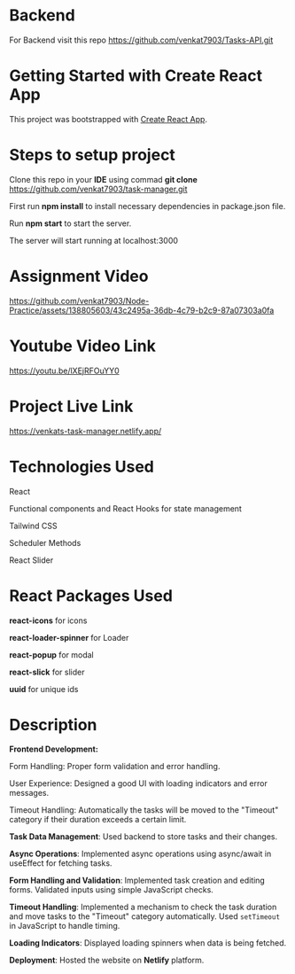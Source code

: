 # Backend

For Backend visit this repo https://github.com/venkat7903/Tasks-API.git

# Getting Started with Create React App

This project was bootstrapped with [Create React App](https://github.com/facebook/create-react-app).

# Steps to setup project
Clone this repo in your **IDE** using commad **git clone** https://github.com/venkat7903/task-manager.git

First run **npm install** to install necessary dependencies in package.json file.

Run **npm start** to start the server. 

The server will start running at localhost:3000

# Assignment Video

https://github.com/venkat7903/Node-Practice/assets/138805603/43c2495a-36db-4c79-b2c9-87a07303a0fa


# Youtube Video Link

https://youtu.be/lXEjRFOuYY0

# Project Live Link
https://venkats-task-manager.netlify.app/

# Technologies Used

React 

Functional components and React Hooks for state management

Tailwind CSS

Scheduler Methods

React Slider

# React Packages Used

**react-icons** for icons

**react-loader-spinner** for Loader

**react-popup** for modal

**react-slick** for slider

**uuid** for unique ids

# Description 

**Frontend Development:**

Form Handling: Proper form validation and error handling.

User Experience: Designed a good UI with loading indicators and error messages.

Timeout Handling: Automatically the tasks will be moved to the "Timeout" category if their duration exceeds a certain limit.

**Task Data Management**:
  Used backend to store tasks and their changes.

**Async Operations**:
  Implemented async operations using async/await in useEffect for fetching tasks.

**Form Handling and Validation**:
Implemented task creation and editing forms.
Validated inputs using simple JavaScript checks.

**Timeout Handling**:
Implemented a mechanism to check the task duration and move tasks to the "Timeout" category automatically.
Used `setTimeout` in JavaScript to handle timing.

**Loading Indicators**:
Displayed loading spinners when data is being fetched.

**Deployment**:
Hosted the website on **Netlify** platform.

